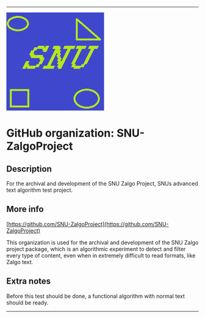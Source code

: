 
***

![SNU_blue_and_gold_legacy_icon.png failed to load. The file may be missing or corrupt. Check the file path for errors first.](/AdditionalInfo/1/SNU-ZalgoProject/SNU_blue_and_gold_legacy_icon.png)

# GitHub organization: SNU-ZalgoProject

## Description

For the archival and development of the SNU Zalgo Project, SNUs advanced text algorithm test project.

## More info

[https://github.com/SNU-ZalgoProject](https://github.com/SNU-ZalgoProject)

This organization is used for the archival and development of the SNU Zalgo project package, which is an algorithmic experiment to detect and filter every type of content, even when in extremely difficult to read formats, like Zalgo text.

## Extra notes

Before this test should be done, a functional algorithm with normal text should be ready.

***
